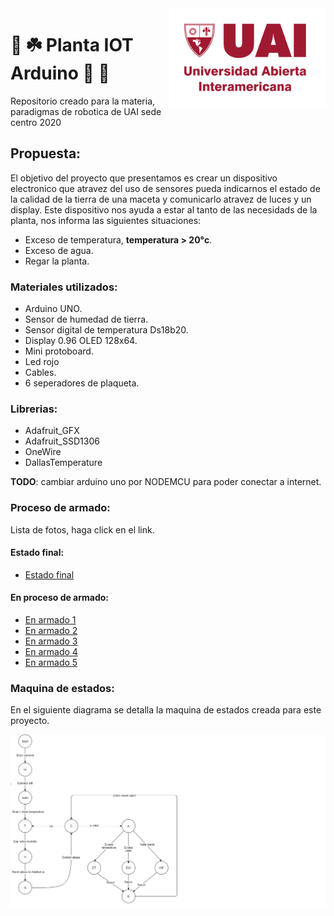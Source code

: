 <img src="https://github.com/damiancipolat/Planta_IOT_Arduino/blob/main/doc/uai.png?raw=true" width="250px" align="right" />

# :herb: :shamrock:	 Planta IOT Arduino :ear_of_rice: :seedling: 
Repositorio creado para la materia, paradigmas de robotica de UAI sede centro 2020

## Propuesta:
El objetivo del proyecto que presentamos es crear un dispositivo electronico que atravez del uso de sensores pueda indicarnos el estado de la calidad de la tierra de una maceta
y comunicarlo atravez de luces y un display. Este dispositivo nos ayuda a estar al tanto de las necesidads de la planta, nos informa las siguientes situaciones:

- Exceso de temperatura, **temperatura > 20°c**.
- Exceso de agua.
- Regar la planta.

### Materiales utilizados:
- Arduino UNO.
- Sensor de humedad de tierra.
- Sensor digital de temperatura Ds18b20.
- Display 0.96 OLED 128x64.
- Mini protoboard.
- Led rojo
- Cables.
- 6 seperadores de plaqueta.

### Librerias:
- Adafruit_GFX
- Adafruit_SSD1306
- OneWire
- DallasTemperature

**TODO**: cambiar arduino uno por NODEMCU para poder conectar a internet.

### Proceso de armado:
Lista de fotos, haga click en el link.

#### Estado final:
- [Estado final](https://github.com/damiancipolat/Planta_IOT_Arduino/blob/main/doc/final.jpeg?raw=true)

#### En proceso de armado:
- [En armado 1](https://github.com/damiancipolat/Planta_IOT_Arduino/blob/main/doc/armado_1.jpg?raw=true)
- [En armado 2](https://github.com/damiancipolat/Planta_IOT_Arduino/blob/main/doc/armado_2.jpg?raw=true)
- [En armado 3](https://github.com/damiancipolat/Planta_IOT_Arduino/blob/main/doc/armado_3.jpg?raw=true)
- [En armado 4](https://github.com/damiancipolat/Planta_IOT_Arduino/blob/main/doc/armado_4.jpg?raw=true)
- [En armado 5](https://github.com/damiancipolat/Planta_IOT_Arduino/blob/main/doc/armado_5.jpg?raw=true)

### Maquina de estados:
En el siguiente diagrama se detalla la maquina de estados creada para este proyecto.

<img src="https://github.com/damiancipolat/Planta_IOT_Arduino/blob/main/doc/diagram.png?raw=true" width="750px" align="center" />

